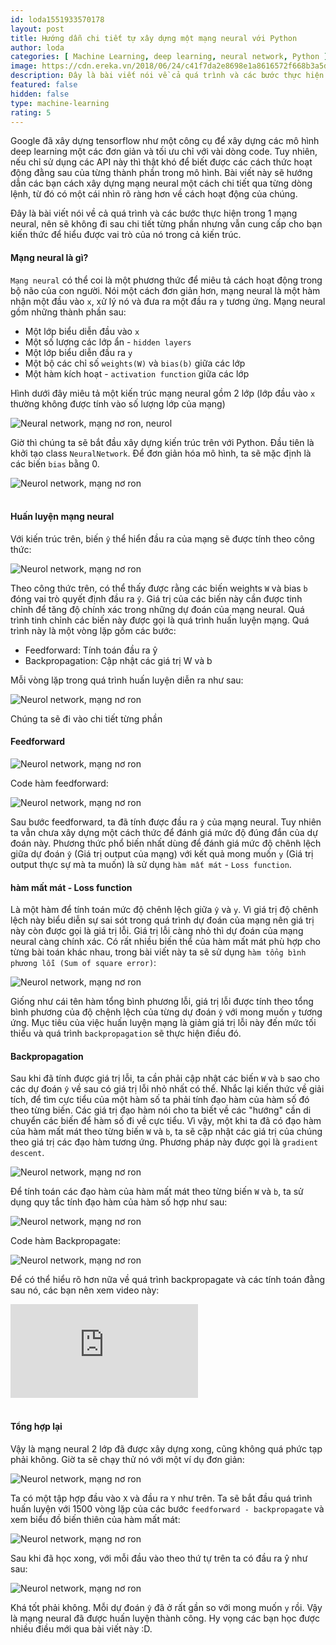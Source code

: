 ```yaml
---
id: loda1551933570178
layout: post
title: Hướng dẫn chi tiết tự xây dựng một mạng neural với Python
author: loda
categories: [ Machine Learning, deep learning, neural network, Python ]
image: https://cdn.ereka.vn/2018/06/24/c41f7da2e8698e1a8616572f668b3a5d.jpg
description: Đây là bài viết nói về cả quá trình và các bước thực hiện trong 1 mạng neural, nên sẽ không đi sau chi tiết từng phần nhưng vẫn cung cấp cho bạn kiến thức để hiểu được vai trò của nó trong cả kiến trúc.
featured: false
hidden: false
type: machine-learning
rating: 5
---
```


Google đã xây dựng tensorflow như một công cụ để xây dựng các mô hình deep learning một các đơn giản và tối ưu chỉ với vài dòng code. Tuy nhiên, nếu chỉ sử dụng các API này thì thật khó để biết được các cách thức hoạt động đằng sau của từng thành phần trong mô hình. Bài viết này sẽ hướng dẫn các bạn cách xây dựng mạng neural một cách chi tiết qua từng dòng lệnh, từ đó có một cái nhìn rõ ràng hơn về cách hoạt động của chúng.

Đây là bài viết nói về cả quá trình và các bước thực hiện trong 1 mạng neural, nên sẽ không đi sau chi tiết từng phần nhưng vẫn cung cấp cho bạn kiến thức để hiểu được vai trò của nó trong cả kiến trúc.
#### Mạng neural là gì?

`Mạng neural` có thể coi là một phương thức để miêu tả cách hoạt động trong bộ não của con người. Nói một cách đơn giản hơn, mạng neural là một hàm nhận một đầu vào `x`, xử lý nó và đưa ra một đầu ra `y` tương ứng. Mạng neural gồm những thành phần sau:

* Một lớp biểu diễn đầu vào `x`
* Một số lượng các lớp ẩn - `hidden layers`
* Một lớp biểu diễn đầu ra `y`
* Một bộ các chỉ số `weights(W)` và `bias(b)` giữa các lớp
* Một hàm kích hoạt - `activation function` giữa các lớp

Hình dưới đây miêu tả một kiến trúc mạng neural gồm 2 lớp (lớp đầu vào `x` thường không được tính vào số lượng lớp của mạng)

<div class="wrapper-center">
    <img src="https://cdn.ereka.vn/2018/06/24/c41f7da2e8698e1a8616572f668b3a5d.jpg"
    alt="Neural network, mạng nơ ron, neurol"/>
</div>

Giờ thì chúng ta sẽ bắt đầu xây dựng kiến trúc trên với Python. Đầu tiên là khởi tạo class `NeuralNetwork`. Để đơn giản hóa mô hình, ta sẽ mặc định là các biến `bias` bằng 0.

<div class="wrapper-center">
    <img src="https://cdn.ereka.vn/2018/06/24/e5ea3a08be22cc40f7d3ebc7b1536ec9.jpg"
    alt="Neurol network, mạng nơ ron"/>
</div><br>

#### Huấn luyện mạng neural

Với kiến trúc trên, biến `ŷ` thể hiển đầu ra của mạng sẽ được tính theo công thức:

<div class="wrapper-center">
    <img src="https://cdn.ereka.vn/2018/06/24/0ae2983de3bf3868aaf3b2a8a03cbe50.jpg"
    alt="Neurol network, mạng nơ ron"/>
</div>

Theo công thức trên, có thể thấy được rằng các biến weights `W` và bias `b` đóng vai trò quyết định đầu ra `ŷ`. Giá trị của các biến này cần được tinh chỉnh để tăng độ chính xác trong những dự đoán của mạng neural. Quá trình tinh chỉnh các biến này được gọi là quá trình huấn luyện mạng. Quá trình này là một vòng lặp gồm các bước:

* Feedforward: Tính toán đầu ra ŷ
* Backpropagation: Cập nhật các giá trị W và b

Mỗi vòng lặp trong quá trình huấn luyện diễn ra như sau:

<div class="wrapper-center">
    <img src="https://cdn.ereka.vn/2018/06/24/0826eda2cb11e6b19dfbcd642eea15d9.jpg"
    alt="Neurol network, mạng nơ ron"/>
</div>

Chúng  ta sẽ đi vào chi tiết từng phần

#### Feedforward

<div class="wrapper-center">
    <img src="https://cdn.ereka.vn/2018/06/24/b78d20ec7ad65706669e51ccb33001f7.jpg"
    alt="Neurol network, mạng nơ ron"/>
</div>

Code hàm feedforward:

<div class="wrapper-center">
    <img src="https://cdn.ereka.vn/2018/06/24/140c1d14416323166b5d48b1bebede80.jpg"
    alt="Neurol network, mạng nơ ron"/>
</div>

Sau bước feedforward, ta đã tính được đầu ra `ŷ` của mạng neural. Tuy nhiên ta vẫn chưa xây dựng một cách thức để đánh giá mức độ đúng đắn của dự đoán này. Phương thức phổ biến nhất dùng để đánh giá mức độ chênh lệch giữa dự đoán `ŷ` (Giá trị output của mạng) với kết quả mong muốn `y` (Giá trị output thực sự mà ta muốn) là sử dụng `hàm mất mát` - `Loss function`.

#### hàm mất mát - Loss function

Là một hàm để tính toán mức độ chênh lệch giữa `ŷ` và `y`. Vì giá trị độ chênh lệch này biểu diễn sự sai sót trong quá trình dự đoán của mạng nên giá trị này còn được gọi là giá trị lỗi. Giá trị lỗi càng nhỏ thì dự đoán của mạng neural càng chính xác. Có rất nhiều biến thể của hàm mất mát phù hợp cho từng bài toán khác nhau, trong bài viết này ta sẽ sử dụng `hàm tổng bình phương lỗi (Sum of square error)`:

<div class="wrapper-center">
    <img src="https://cdn.ereka.vn/2018/06/24/e1598a29bf04dca6891f788c9f4231bc.jpg"
    alt="Neurol network, mạng nơ ron"/>
</div>

Giống như cái tên hàm tổng bình phương lỗi, giá trị lỗi được tính theo tổng bình phương của độ chệnh lệch của từng dự đoán `ŷ` với mong muốn `y` tương ứng. Mục tiêu của việc huấn luyện mạng là giảm giá trị lỗi này đến mức tối thiểu và quá trình `backpropagation` sẽ thực hiện điều đó.

#### Backpropagation

Sau khi đã tính được giá trị lỗi, ta cần phải cập nhật các biến `W` và `b` sao cho các dự đoán `ŷ` về sau có giá trị lỗi nhỏ nhất có thể. Nhắc lại kiến thức về giải tích, để tìm cực tiểu của một hàm số ta phải tính đạo hàm của hàm số đó theo từng biến. Các giá trị đạo hàm nói cho ta biết về các "hướng" cần di chuyển các biến để hàm số đi về cực tiểu. Vì vậy, một khi ta đã có đạo hàm của hàm mất mát theo từng biến `W` và `b`, ta sẽ cập nhật các giá trị của chúng theo giá trị các đạo hàm tương ứng. Phương pháp này được gọi là `gradient descent`.

<div class="wrapper-center">
    <img src="https://cdn.ereka.vn/2018/06/24/197db08dfd1c6c9468107d4c24a35234.jpg"
    alt="Neurol network, mạng nơ ron"/>
</div>

Để tính toán các đạo hàm của hàm mất mát theo từng biến `W` và `b`, ta sử dụng quy tắc tính đạo hàm của hàm số hợp như sau:

<div class="wrapper-center">
    <img src="https://cdn.ereka.vn/2018/06/24/30a1b23a77916951aaf216e53ceb1542.jpg"
    alt="Neurol network, mạng nơ ron"/>
</div>

Code hàm Backpropagate:

<div class="wrapper-center">
    <img src="https://cdn.ereka.vn/2018/06/24/e3ad28c8cf81dd1c0dbaeb16e1f77072.jpg"
    alt="Neurol network, mạng nơ ron"/>
</div>

Để có thể hiểu rõ hơn nữa về quá trình backpropagate và các tính toán đằng sau nó, các bạn nên xem video này:

<div class="youtube-container">
    <iframe src="https://www.youtube.com/embed/tIeHLnjs5U8" frameborder="0" allowfullscreen></iframe>
</div><br>

#### Tổng hợp lại

Vậy là mạng neural 2 lớp đã được xây dựng xong, cũng không quá phức tạp phải không. Giờ ta sẽ chạy thử nó với một ví dụ đơn giản:

<div class="wrapper-center">
    <img src="https://cdn.ereka.vn/2018/06/24/95e45a0bf6717825a6770b56bee22a19.jpg"
    alt="Neurol network, mạng nơ ron"/>
</div>

Ta có một tập hợp đầu vào `X` và đầu ra `Y` như trên. Ta sẽ bắt đầu quá trình huấn luyện với 1500 vòng lặp của các bước `feedforward - backpropagate` và xem biểu đồ biến thiên của hàm mất mát:

<div class="wrapper-center">
    <img src="https://cdn.ereka.vn/2018/06/24/7cf9e5d1155085493585753787dfcec6.jpg"
    alt="Neurol network, mạng nơ ron"/>
</div>

Sau khi đã học xong, với mỗi đầu vào theo thứ tự trên ta có đầu ra ŷ như sau:

<div class="wrapper-center">
    <img src="https://cdn.ereka.vn/2018/06/24/5ec4357674b15aa963d88439f47a3ec8.jpg"
    alt="Neurol network, mạng nơ ron"/>
</div>

Khá tốt phải không. Mỗi dự đoán `ŷ` đã ở rất gần so với mong muốn `y` rồi. Vậy là mạng neural đã được huấn luyện thành công. Hy vọng các bạn học được nhiều điều mới qua bài viết này :D.